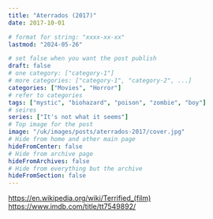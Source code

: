 ```yaml
---
title: "Aterrados (2017)"
date: 2017-10-01

# format for string: "xxxx-xx-xx"
lastmod: "2024-05-26"

# set false when you want the post publish
draft: false
# one category: ["category-1"]
# more categories: ["category-1", "category-2", ...]
categories: ["Movies", "Horror"]
# refer to categories
tags: ["mystic", "biohazard", "poison", "zombie", "boy"]
# seires
series: ["It's not what it seems"]
# Top image for the post
image: "/uk/images/posts/aterrados-2017/cover.jpg"
# Hide from home and other main page
hideFromCenter: false
# Hide from archive page
hideFromArchives: false
# Hide from everything but the archive
hideFromSection: false
---
```

https://en.wikipedia.org/wiki/Terrified_(film)
https://www.imdb.com/title/tt7549892/
<!--more-->